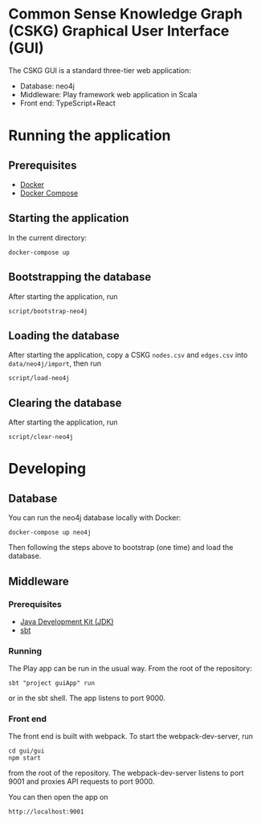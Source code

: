 # Common Sense Knowledge Graph (CSKG) Graphical User Interface (GUI)

The CSKG GUI is a standard three-tier web application:
- Database: neo4j
- Middleware: Play framework web application in Scala
- Front end: TypeScript+React

# Running the application

## Prerequisites

* [Docker](https://docs.docker.com/get-docker/)
* [Docker Compose](https://docs.docker.com/compose/)

## Starting the application

In the current directory:

    docker-compose up

## Bootstrapping the database

After starting the application, run

    script/bootstrap-neo4j

## Loading the database

After starting the application, copy a CSKG `nodes.csv` and `edges.csv` into `data/neo4j/import`, then run

    script/load-neo4j

## Clearing the database

After starting the application, run

    script/clear-neo4j

# Developing

## Database

You can run the neo4j database locally with Docker:

    docker-compose up neo4j
    
Then following the steps above to bootstrap (one time) and load the database.
    
## Middleware

### Prerequisites

* [Java Development Kit (JDK)](https://adoptopenjdk.net/)
* [sbt](https://www.scala-sbt.org/)

### Running

The Play app can be run in the usual way. From the root of the repository:

    sbt "project guiApp" run
    
or in the sbt shell. The app listens to port 9000.

### Front end

The front end is built with webpack. To start the webpack-dev-server, run

    cd gui/gui
    npm start
    
from the root of the repository. The webpack-dev-server listens to port 9001 and proxies API requests to port 9000.

You can then open the app on

    http://localhost:9001
